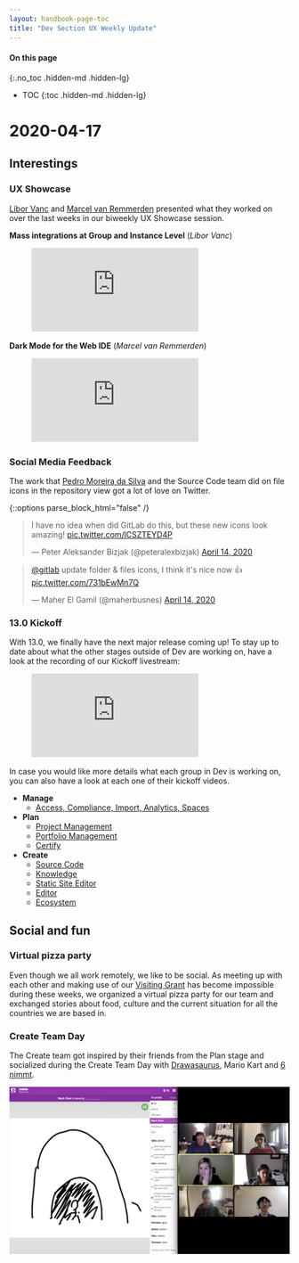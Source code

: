 ```yaml
---
layout: handbook-page-toc
title: "Dev Section UX Weekly Update"
---
```


#### On this page
{:.no_toc .hidden-md .hidden-lg}

- TOC
{:toc .hidden-md .hidden-lg}

# 2020-04-17

## Interestings

### UX Showcase
[Libor Vanc](https://about.gitlab.com/company/team/#lvanc) and [Marcel van Remmerden](https://about.gitlab.com/company/team/#mvanremmerden) presented what they worked on over the last weeks in our biweekly UX Showcase session.

**Mass integrations at Group and Instance Level** (_Libor Vanc_)

<figure class="video_container">
  <iframe src="https://www.youtube.com/embed/IcOzDhbzlX8" frameborder="0" allowfullscreen="true"> </iframe>
</figure>

**Dark Mode for the Web IDE** (_Marcel van Remmerden_)

<figure class="video_container">
  <iframe src="https://www.youtube.com/embed/14E2A3BQ13w" frameborder="0" allowfullscreen="true"> </iframe>
</figure>

### Social Media Feedback

The work that [Pedro Moreira da Silva](https://about.gitlab.com/company/team/#pedroms) and the Source Code team did on file icons in the repository view got a lot of love on Twitter.

{::options parse_block_html="false" /}

<div class="center">

<blockquote class="twitter-tweet"><p lang="en" dir="ltr">I have no idea when did GitLab do this, but these new icons look amazing! <a href="https://t.co/lCSZTEYD4P">pic.twitter.com/lCSZTEYD4P</a></p>&mdash; Peter Aleksander Bizjak (@peteralexbizjak) <a href="https://twitter.com/peteralexbizjak/status/1250067205003378690?ref_src=twsrc%5Etfw">April 14, 2020</a></blockquote> <script async src="https://platform.twitter.com/widgets.js" charset="utf-8"></script> 

<blockquote class="twitter-tweet"><p lang="en" dir="ltr"><a href="https://twitter.com/gitlab?ref_src=twsrc%5Etfw">@gitlab</a> update folder &amp; files icons, I think it&#39;s nice now 👍 <a href="https://t.co/731bEwMn7Q">pic.twitter.com/731bEwMn7Q</a></p>&mdash; Maher El Gamil (@maherbusnes) <a href="https://twitter.com/maherbusnes/status/1250003803253936129?ref_src=twsrc%5Etfw">April 14, 2020</a></blockquote> <script async src="https://platform.twitter.com/widgets.js" charset="utf-8"></script> 

</div>

### 13.0 Kickoff

With 13.0, we finally have the next major release coming up! To stay up to date about what the other stages outside of Dev are working on, have a look at the recording of our Kickoff livestream:

<figure class="video_container">
  <iframe src="https://www.youtube.com/embed/knWoPiKiwuw" frameborder="0" allowfullscreen="true"> </iframe>
</figure>

In case you would like more details what each group in Dev is working on, you can also have a look at each one of their kickoff videos.

- **Manage**
    - [Access, Compliance, Import, Analytics, Spaces](https://www.youtube.com/watch?v=dSHV9j4NAQI)
- **Plan**
    - [Project Management](https://www.youtube.com/watch?v=xv4vvEFGurE)
    - [Portfolio Management](https://www.youtube.com/watch?v=IMS3m9ZwCQk)
    - [Certify](https://www.youtube.com/watch?v=vgzhnfVYJdk)
- **Create**
    - [Source Code](https://www.youtube.com/watch?v=f0Ubhs1LYFk)
    - [Knowledge](https://www.youtube.com/watch?v=QGhQ3difI0c)
    - [Static Site Editor](https://www.youtube.com/watch?v=tEd-uhUZgF0)
    - [Editor](https://www.youtube.com/watch?v=DVB8A1lyWXU)
    - [Ecosystem](https://www.youtube.com/watch?v=ZJJuGXFlo4A)

## Social and fun

### Virtual pizza party

Even though we all work remotely, we like to be social. As meeting up with each other and making use of our [Visiting Grant](/handbook/incentives/#visiting-grant) has become impossible during these weeks, we organized a virtual pizza party for our team and exchanged stories about food, culture and the current situation for all the countries we are based in.

### Create Team Day

The Create team got inspired by their friends from the Plan stage and socialized during the Create Team Day with [Drawasaurus](https://www.drawasaurus.org/), Mario Kart and [6 nimmt](http://boardgamearena.com/).

![Create team day](images/create-team-day.png "Create team day")

